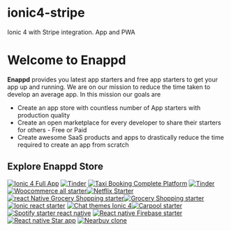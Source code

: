 # ionic4-stripe
Ionic 4 with Stripe integration. App and PWA

# Welcome to Enappd

**Enappd** provides you latest app starters and free app starters to get your app up and running. We are on our mission to reduce the time taken to develop an average app. In this mission our goals are 

- Create an app store with countless number of App starters with production quality
- Create an open marketplace for every developer to share their starters for others - Free or Paid
- Create awesome SaaS products and apps to drastically reduce the time required to create an app from scratch

## Explore Enappd Store

[![Ionic 4 Full App](https://www.dropbox.com/s/js6o4tyftmhs51f/fullAppV4.jpg?raw=1)](https://store.enappd.com/product/ionic-4-full-app/) [![Tinder](https://www.dropbox.com/s/ifgl1i9rucrgv9c/tinder.jpg?raw=1)](https://store.enappd.com/product/dating-app-starter-ionic4-tinder-clone/) [![Taxi Booking Complete Platform](https://www.dropbox.com/s/ycdiqz2kvqp0goh/taxi-platform.jpg?raw=1)](https://store.enappd.com/product/taxi-booking-complete-platform/) [![Tinder](https://www.dropbox.com/s/lswzbpb7frkeq2i/short-news.jpg?raw=1)](https://store.enappd.com/product/short-viral-news-app-ionic-4/)[![Woocommerce all starter](https://www.dropbox.com/s/91w4h33g4sc75bp/shoppr.jpg?raw=1)](https://store.enappd.com/product/ionic-4-woocommerce-starter/)[![Netflix Starter](https://www.dropbox.com/s/jakjqr984ybuyk2/netflix.jpg?raw=1)](https://store.enappd.com/product/netflix-style-video-streaming-app-starter/)[![react Native Grocery Shopping starter](https://www.dropbox.com/s/taenejrp8mo1th6/RN-grocery.jpg?raw=1)](https://store.enappd.com/product/react-native-grocery-shopping-starter/)[![Grocery Shopping starter](https://www.dropbox.com/s/o5b6xmclh9gv3rs/Ionic4-grocery.jpg?raw=1)](https://store.enappd.com/product/grocery-shopping-full-app-ionic-4/)[![Ionic react starter](https://www.dropbox.com/s/uv53dsttgihfcpc/ionic-react.jpg?raw=1)](https://store.enappd.com/product/ionic-react-full-app-capacitor/) [![Chat themes Ionic 4](https://www.dropbox.com/s/l0qqwhglba26i2w/chatter.jpg?raw=1)](https://store.enappd.com/product/chat-themes-ionic4/)[![Carpool starter](https://www.dropbox.com/s/95bfpaamgwcdv8i/carpool-300x190.png?raw=1)](https://store.enappd.com/product/carpool-app-starter/) [![Spotify starter react native](https://www.dropbox.com/s/rvcb7gkf1hc3ehk/audrix-300x200.jpg?raw=1)](https://store.enappd.com/product/spotify-style-music-app-starter/) [![React native Firebase starter](https://www.dropbox.com/s/isbv2liz5kwpqtx/RN-fire-starter.jpg?raw=1)](https://store.enappd.com/product/react-native-firebase-starter-kit/) [![React native Star app](https://www.dropbox.com/s/g1cvke5g9f6w6sz/star.jpg?raw=1)](https://store.enappd.com/product/react-native-tinder-netflix-whatsapp/) [![Nearbuy clone](https://www.dropbox.com/s/795wjwma45n0yum/nearbuy.png?raw=1)](https://store.enappd.com/product/coupon-app-starter-ionic4-nearbuy-clone/) 
